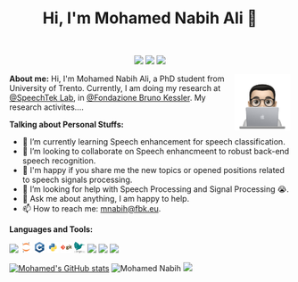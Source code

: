<h1 align="center">Hi, I'm Mohamed Nabih Ali 👋</h1>
<br/>

<p align="center">
    <a href="https://twitter.com/Mo_Nabihovich"><img src="https://img.shields.io/badge/twitter-%231FA1F1?style=flat&logo=twitter&logoColor=white"/></a>
    <a href="https://www.linkedin.com/in/mohamed-nabih-5011b074/"><img src="https://img.shields.io/badge/linkedin-%230177B5?style=flat&logo=linkedin&logoColor=white"/></a>
    <a href="https://www.scopus.com/authid/detail.uri?authorId=57195756379"><img src="https://img.shields.io/badge/Scopus-orange"/></a>
  </p>
    
  <img src="https://github.com/mnabihali/mnabihali/blob/main/me.png" align="right" width="20%"/>

**About me:**
Hi, I'm Mohamed Nabih Ali, a PhD student from University of Trento. Currently, I am doing my research at [@SpeechTek Lab](https://speechtek.fbk.eu/), in [@Fondazione Bruno Kessler](https://www.fbk.eu/en/). My research activites.... 


**Talking about Personal Stuffs:**

- 🌱 I’m currently learning Speech enhancement for speech classification.
- 👯 I’m looking to collaborate on Speech enhancmeent to robust back-end speech recognition.
- 🤝 I'm happy if you share me the new topics or opened positions related to speech signals processing.
- 🤔 I’m looking for help with Speech Processing and Signal Processing 😭.
- 💬 Ask me about anything, I am happy to help.
- 📫 How to reach me: mnabih@fbk.eu.

**Languages and Tools:**  

<code><img height="20" src="https://pytorch.org/assets/images/logo-icon.svg"></code>
<code><img height="20" src="https://raw.githubusercontent.com/github/explore/80688e429a7d4ef2fca1e82350fe8e3517d3494d/topics/jupyter-notebook/jupyter-notebook.png"></code>
<code><img height="20" src="https://raw.githubusercontent.com/github/explore/80688e429a7d4ef2fca1e82350fe8e3517d3494d/topics/cpp/cpp.png"></code>
<code><img height="20" src="https://raw.githubusercontent.com/github/explore/80688e429a7d4ef2fca1e82350fe8e3517d3494d/topics/python/python.png"></code>
<code><img height="20" src="https://raw.githubusercontent.com/github/explore/80688e429a7d4ef2fca1e82350fe8e3517d3494d/topics/git/git.png"></code>
<code><img height="20" src="https://raw.githubusercontent.com/github/explore/80688e429a7d4ef2fca1e82350fe8e3517d3494d/topics/latex/latex.png"></code>
<code><img height="20" src="https://upload.wikimedia.org/wikipedia/commons/c/c3/Python-logo-notext.svg"></code>
<code><img height="20" src="https://upload.wikimedia.org/wikipedia/commons/1/1d/PyCharm_Icon.svg"></code>
<code><img height="20" src="https://upload.wikimedia.org/wikipedia/commons/2/21/Matlab_Logo.png"></code>


[![Mohamed's GitHub stats](https://github-readme-stats.vercel.app/api?username=mnabihali&theme=radical&show_icons=true)](https://github.com/anuraghazra/github-readme-stats)                ![Mohamed Nabih](https://github-readme-stats.vercel.app/api/top-langs/?username=mnabihali&hide=html&layout=compact&theme=radical)
![](https://github-profile-summary-cards.vercel.app/api/cards/profile-details?username=mnabihali&theme=monokai&count_private=true&include_all_commits=true)
